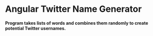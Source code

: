 # Angular Twitter Name Generator

#### Program takes lists of words and combines them randomly to create potential Twitter usernames.
